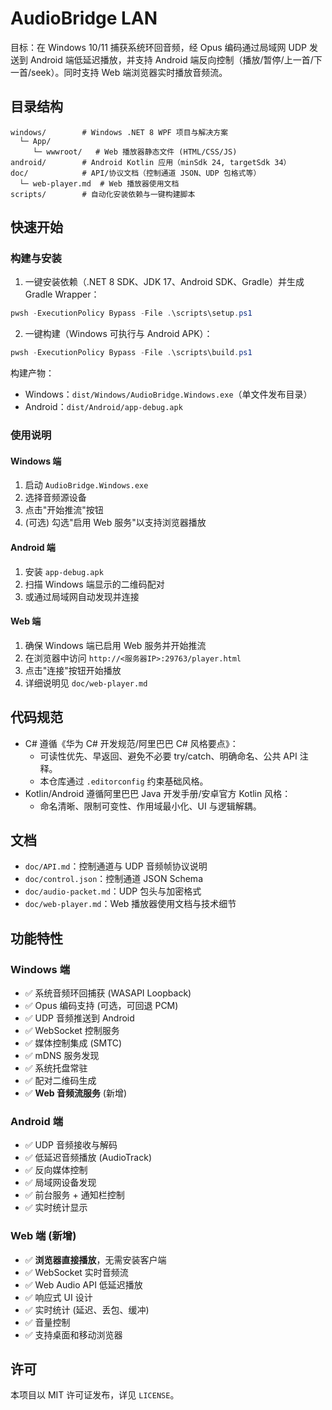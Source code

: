 AudioBridge LAN
================

目标：在 Windows 10/11 捕获系统环回音频，经 Opus 编码通过局域网 UDP 发送到 Android 端低延迟播放，并支持 Android 端反向控制（播放/暂停/上一首/下一首/seek）。同时支持 Web 端浏览器实时播放音频流。

目录结构
---------

```
windows/        # Windows .NET 8 WPF 项目与解决方案
  └─ App/
     └─ wwwroot/   # Web 播放器静态文件 (HTML/CSS/JS)
android/        # Android Kotlin 应用（minSdk 24, targetSdk 34）
doc/            # API/协议文档（控制通道 JSON、UDP 包格式等）
  └─ web-player.md  # Web 播放器使用文档
scripts/        # 自动化安装依赖与一键构建脚本
```

快速开始
--------

### 构建与安装

1) 一键安装依赖（.NET 8 SDK、JDK 17、Android SDK、Gradle）并生成 Gradle Wrapper：

```powershell
pwsh -ExecutionPolicy Bypass -File .\scripts\setup.ps1
```

2) 一键构建（Windows 可执行与 Android APK）：

```powershell
pwsh -ExecutionPolicy Bypass -File .\scripts\build.ps1
```

构建产物：

- Windows：`dist/Windows/AudioBridge.Windows.exe`（单文件发布目录）
- Android：`dist/Android/app-debug.apk`

### 使用说明

#### Windows 端

1. 启动 `AudioBridge.Windows.exe`
2. 选择音频源设备
3. 点击"开始推流"按钮
4. (可选) 勾选"启用 Web 服务"以支持浏览器播放

#### Android 端

1. 安装 `app-debug.apk`
2. 扫描 Windows 端显示的二维码配对
3. 或通过局域网自动发现并连接

#### Web 端

1. 确保 Windows 端已启用 Web 服务并开始推流
2. 在浏览器中访问 `http://<服务器IP>:29763/player.html`
3. 点击"连接"按钮开始播放
4. 详细说明见 `doc/web-player.md`

代码规范
--------

- C# 遵循《华为 C# 开发规范/阿里巴巴 C# 风格要点》：
  - 可读性优先、早返回、避免不必要 try/catch、明确命名、公共 API 注释。
  - 本仓库通过 `.editorconfig` 约束基础风格。
- Kotlin/Android 遵循阿里巴巴 Java 开发手册/安卓官方 Kotlin 风格：
  - 命名清晰、限制可变性、作用域最小化、UI 与逻辑解耦。

文档
----

- `doc/API.md`：控制通道与 UDP 音频帧协议说明
- `doc/control.json`：控制通道 JSON Schema
- `doc/audio-packet.md`：UDP 包头与加密格式
- `doc/web-player.md`：Web 播放器使用文档与技术细节

功能特性
--------

### Windows 端
- ✅ 系统音频环回捕获 (WASAPI Loopback)
- ✅ Opus 编码支持 (可选，可回退 PCM)
- ✅ UDP 音频推送到 Android
- ✅ WebSocket 控制服务
- ✅ 媒体控制集成 (SMTC)
- ✅ mDNS 服务发现
- ✅ 系统托盘常驻
- ✅ 配对二维码生成
- ✅ **Web 音频流服务** (新增)

### Android 端
- ✅ UDP 音频接收与解码
- ✅ 低延迟音频播放 (AudioTrack)
- ✅ 反向媒体控制
- ✅ 局域网设备发现
- ✅ 前台服务 + 通知栏控制
- ✅ 实时统计显示

### Web 端 (新增)
- ✅ **浏览器直接播放**，无需安装客户端
- ✅ WebSocket 实时音频流
- ✅ Web Audio API 低延迟播放
- ✅ 响应式 UI 设计
- ✅ 实时统计 (延迟、丢包、缓冲)
- ✅ 音量控制
- ✅ 支持桌面和移动浏览器

许可
----

本项目以 MIT 许可证发布，详见 `LICENSE`。


